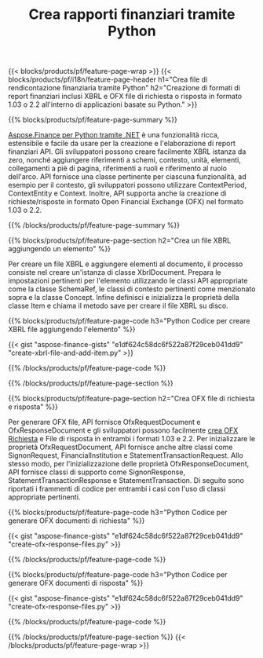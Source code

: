 ﻿---
title: Crea rapporti finanziari tramite Python
url: /it/python-net/create/
description:  Python codice per creare rapporti finanziari in XBRL e OFX file di richiesta o risposta tramite la libreria Python.
---
{{< blocks/products/pf/feature-page-wrap >}}
{{< blocks/products/pf/i18n/feature-page-header h1="Crea file di rendicontazione finanziaria tramite Python" h2="Creazione di formati di report finanziari inclusi XBRL e OFX file di richiesta o risposta in formato 1.03 o 2.2 all\'interno di applicazioni basate su Python." >}}

{{% blocks/products/pf/feature-page-summary %}}

[Aspose.Finance per Python tramite .NET](https://products.aspose.com/finance/python-net/) è una funzionalità ricca, estensibile e facile da usare per la creazione e l'elaborazione di report finanziari API. Gli sviluppatori possono creare facilmente XBRL istanza da zero, nonché aggiungere riferimenti a schemi, contesto, unità, elementi, collegamenti a piè di pagina, riferimenti a ruoli e 
riferimento al ruolo dell'arco. API fornisce una classe pertinente per ciascuna funzionalità, ad esempio per il contesto, gli sviluppatori possono utilizzare ContextPeriod, ContextEntity e Context. 
Inoltre, API supporta anche la creazione di richieste/risposte in formato Open Financial Exchange (OFX) nel formato 1.03 o 2.2.

{{% /blocks/products/pf/feature-page-summary %}}

{{% blocks/products/pf/feature-page-section h2="Crea un file XBRL aggiungendo un elemento" %}}

Per creare un file XBRL e aggiungere elementi al documento, il processo consiste nel creare un'istanza di classe XbrlDocument. Prepara le impostazioni pertinenti per l'elemento utilizzando le classi API appropriate come la classe SchemaRef, le classi di contesto pertinenti come menzionato sopra e la classe Concept. Infine definisci e inizializza le proprietà della classe Item e chiama il metodo save per creare il file XBRL su disco.

{{% blocks/products/pf/feature-page-code h3="Python Codice per creare XBRL file aggiungendo l\'elemento" %}}

{{< gist "aspose-finance-gists" "e1df624c58dc6f522a87f29ceb041dd9" "create-xbrl-file-and-add-item.py" >}} 

{{% /blocks/products/pf/feature-page-code %}}

{{% /blocks/products/pf/feature-page-section %}}

{{% blocks/products/pf/feature-page-section h2="Crea OFX file di richiesta e risposta" %}}


Per generare OFX file, API fornisce OfxRequestDocument e OfxResponseDocument e gli sviluppatori possono facilmente [crea OFX Richiesta](https://products.aspose.com/finance/python-net/create/ofx-request/) e File di risposta in entrambi i formati 1.03 e 2.2. Per inizializzare le proprietà OfxRequestDocument, API fornisce anche altre classi come SignonRequest, FinancialInstitution e StatementTransactionRequest. Allo stesso modo, per l'inizializzazione delle proprietà OfxResponseDocument, API fornisce classi di supporto come SignonResponse, StatementTransactionResponse e StatementTransaction. Di seguito sono riportati i frammenti di codice per entrambi i casi con l'uso di classi appropriate pertinenti.

{{% blocks/products/pf/feature-page-code h3="Python Codice per generare OFX documenti di richiesta" %}}

{{< gist "aspose-finance-gists" "e1df624c58dc6f522a87f29ceb041dd9" "create-ofx-response-files.py" >}} 

{{% /blocks/products/pf/feature-page-code %}}

{{% blocks/products/pf/feature-page-code h3="Python Codice per generare OFX documenti di risposta" %}}

{{< gist "aspose-finance-gists" "e1df624c58dc6f522a87f29ceb041dd9" "create-ofx-response-files.py" >}} 

{{% /blocks/products/pf/feature-page-code %}}

{{% /blocks/products/pf/feature-page-section %}}
{{< /blocks/products/pf/feature-page-wrap >}}